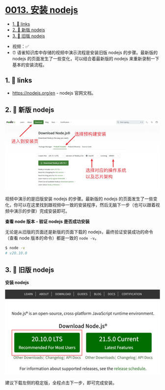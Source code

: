 # [0013. 安装 nodejs](https://github.com/tnotesjs/TNotes.nodejs/tree/main/notes/0013.%20%E5%AE%89%E8%A3%85%20nodejs)

<!-- region:toc -->

- [1. 🔗 links](#1--links)
- [2. 📒 新版 nodejs](#2--新版-nodejs)
- [3. 📒 旧版 nodejs](#3--旧版-nodejs)

<!-- endregion:toc -->

- 视频：✅
- ⏰ 语雀知识库中存储的视频中演示流程是安装旧版 nodejs 的步骤。最新版的 nodejs 的页面发生了一些变化，可以结合着最新版的 nodejs 来重新录制一下基本的安装流程。

## 1. 🔗 links

- https://nodejs.org/en - nodejs 官网文档。

## 2. 📒 新版 nodejs

![](./assets/2024-10-04-19-31-59.png)

视频中演示的是旧版安装 nodejs 的步骤。最新版的 nodejs 的页面发生了一些变化，你可以在这里找到跟视频中一致的安装程序，然后无脑下一步（也可以跟着视频中演示的步骤）完成安装即可。

**查看 node 版本 - 验证 nodejs 是否成功安装**

无论是从旧版的页面还是新版的页面下载的 nodejs，最终验证安装成功的命令（查看 node 版本的命令）都是一致的 `node -v`。

```bash
$ node -v
# v20.10.0
```

## 3. 📒 旧版 nodejs

**安装 nodejs**

![](./assets/2024-10-04-19-33-10.png)

建议下载左侧的稳定版，全程点击下一步，即可完成安装。
